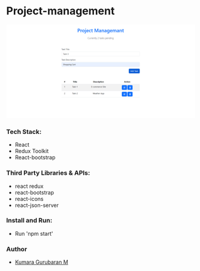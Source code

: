 # Project-management
![Screenshot](./screenshot.png)

### Tech Stack:

- React
- Redux Toolkit
- React-bootstrap

### Third Party Libraries & APIs:

- react redux
- react-bootstrap
- react-icons
- react-json-server

### Install and Run:

- Run 'npm start'

### Author

- [Kumara Gurubaran M](https://github.com/Kumara-Gurubaran-M)
